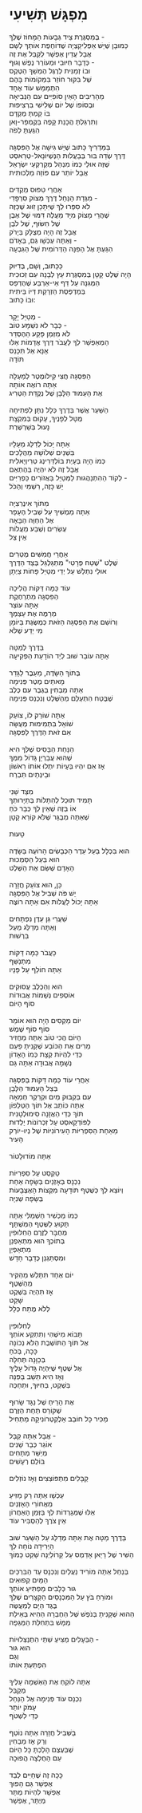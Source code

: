 # מִפְגָּשׁ תְּשִׁיעִי

בְּמִסְגֶּרֶת צֵיד גְּבָעוֹת הַמָּחוֹז שֶׁלְּךָ - \
כַּמּוּבָן שֶׁיֵּשׁ אַפְּלִיקַצְיָה שֶׁדּוֹחֶפֶת אוֹתְךָ לְשָׁם\
אֲבָל עֲדַיִן אֶפְשָׁר לְקַבֵּל אֶת זֶה\
כְּדָבָר חִיּוּבִי וּמְעוֹרֵר נֶפֶשׁ וְגוּף -\
וּבוֹ זְמַנִּית לְרֶגֶל הֶמְשֵׁךְ הַטֶּקֶס\
שֶׁל בִּקּוּר חוֹזֵר בִּמְקוֹמוֹת בָּהֶם\
הִתְמַמֵּשׁ עוֹד אֶחָד\
מֵהָרִיבִים הָאֵין סוֹפִיִּים עִם הַנְּבִיאָה\
וּבְסוֹפוֹ שֶׁל יוֹם שְׁלִישִׁי בִּרְצִיפוּת\
בּוֹ קַמְתָּ מֻקְדָּם\
וְתִרְגַּלְתָּ הֲכָנַת קָפֶה בַּקֶּמְפֵּר-וָאן\
הִגַּעְתָּ לְפֹה\
\
בַּמַּדְרִיךְ כָּתוּב שֶׁיֵּשׁ גִּישָׁה אֶל הַפִּסְגָּה\
דֶּרֶךְ שְׂדֵה בּוּר בְּבַעֲלוּת הַנְּשְׁיּוֹנָאל-טְרַאסְט\
שֶׁזֶּה אוּלַי כְּמוֹ מִנְהַל מְקַרְקְעֵי יִשְׂרָאֵל\
אֲבָל יוֹתֵר עִם פּוֹזָה מַלְכוּתִית\
\
אַחֲרֵי טִפּוּס מַקְדִּים\
מִגְּדַת הַנַּחַל דֶּרֶךְ מְצוֹק סִרְפָּדִי -\
לֹא סִפְּרוּ לְךָ שֶׁיִּתָּכֵן זִוּוּג שֶׁכַּזֶּה\
שֶׁהֲרֵי מָצוֹק מִיָּד מַעֲלֶה דִּמּוּי שֶׁל אֶבֶן\
שֶׁל חִשּׂוּף, שֶׁל לֹבֶן\
אֲבָל זֶה הָיָה מְצֻלָּק בְּיָרֹק\
וְאַתָּה עַכְשָׁו גַּם, בְּאָדֹם - \
הִגַּעְתָּ אֶל הַפִּנָּה הַדְּרוֹמִית שֶׁל הַגִּבְעָה\
\
כַּכָּתוּב, וְשָׁם, בְּדִיּוּק\
הָיָה שֶׁלֶט קָטָן בְּמִסְגֶּרֶת עֵץ לְבָנָה עִם זְכוּכִית\
הַמְּגִנָּה עַל דַּף אֵי-אַרְבַּע שֶׁהֻדְפַּס\
בְּמַדְפֶּסֶת הַזְרָקַת דְּיוֹ בֵּיתִית\
וּבוֹ כָּתוּב:\
\
מְטַיֵּל יָקָר -\
כְּבָר לֹא נִשְׁמָע טוֹב -\
לֹא מִזְּמַן פָּקַע הַהֶסְדֵּר\
הַמְּאַפְשֵׁר לְךָ לַעֲבֹר דֶּרֶךְ אֲדָמוֹת אֵלּוּ\
אָנָּא אַל תִּכָּנֵס\
תּוֹדָה\
\
הַפִּסְגָּה חֲצִי קִילוֹמֶטֶר לְמַעְלָה\
אַתָּה רוֹאֶה אוֹתָהּ\
אֶת הָעַמּוּד הַלָּבָן שֶׁל נְקֻדַּת הַטְּרִיג\
\
הַשַּׁעַר אֲשֶׁר בְּדֶרֶךְ כְּלָל נִתָּן לִפְתִיחָה\
מֻטָּל לְפָנֶיךָ, עָקוּם בְּמִקְצָת\
נָעוּל בְּשַׁרְשֶׁרֶת\
\
אַתָּה יָכוֹל לְדַלֵּג מֵעָלָיו\
בִּשְׁנַיִם שְׁלוֹשָׁה מַהֲלָכִים\
כְּמוֹ הָיָה בְּעָיַת בּוֹלְדֵּרִינְג טְרִיוְיָאלִית\
אֲבָל זֶה לֹא יִהְיֶה בְּהֶתְאֵם\
לְקוֹד הַהִתְנַהֲגוּת לַמְּטַיֵּל בַּאֲזוֹרִים כַּפְרִיִּים -\
יֵשׁ כָּזֶה, רִשְׁמִי וְהַכֹּל\
\
מִתּוֹךְ אִינֶרְצִיָּה\
אַתָּה מַמְשִׁיךְ עַל שְׁבִיל הֶעָפָר \
אֶל הַחַוָּה הַבָּאָה\
עֶשְׂרִים וְשֶׁבַע מַעֲלוֹת\
אֵין צֵל\
\
אַחֲרֵי חֲמִשִּׁים מֶטְרִים\
שֶׁלֶט "שֶׁטַח פְּרָטִי" מִתְגַּלְגֵּל בְּצַד הַדֶּרֶךְ\
אוּלַי נִתְלַשׁ עַל יְדֵי מְטַיֵּל פָּחוֹת צַיְתָן\
\
עוֹד כַּמָּה דַּקּוֹת הֲלִיכָה\
הַפִּסְגָּה מִתְרַחֶקֶת\
אַתָּה עוֹצֵר\
מְרַמֶּה אֶת עַצְמְךָ\
וְרוֹשֵׁם אֶת הַפִּסְגָּה הַזֹּאת כְּמֻשֶּׂגֶת בַּיּוֹמָן\
מִי יֵדַע שֶׁלֹּא\
\
בַּדֶּרֶךְ לְמַטָּה\
אַתָּה עוֹבֵר שׁוּב לְיַד הוֹדָעַת הַפְּקִיעָה\
\
בְּתוֹךְ הַשָּׂדֶה, מֵעֵבֶר לַגָּדֵר\
מָאתַיִם מֶטֶר פְּנִימָה\
אַתָּה מַבְחִין בְּגֶבֶר עִם כֶּלֶב\
שֶׁבֶּטַח הִתְעַלֵּם מֵהַשֶּׁלֶט וְנִכְנַס פְּנִימָה\
\
אַתָּה שׁוֹרֵק לוֹ, צוֹעֵק\
שׁוֹאֵל בִּתְמִימוּת מְעֻשָּׂה\
אִם זֹאת הַדֶּרֶךְ לַפִּסְגָּה\
\
הַנָּחַת הַבָּסִיס שֶׁלְּךָ הִיא\
שֶׁהוּא עֲבַרְיָן גָּדוֹל מִמְּךָ\
אָז אִם יִהְיוּ בְּעָיוֹת יִתְלוּ אוֹתוֹ רִאשׁוֹן\
וּבֵינְתַיִם תִּבְרַח\
\
מִצַּד שֵׁנִי\
תָּמִיד תּוּכַל לְהִתָּלוֹת בְּתַיָּרוּתְךָ\
אוֹ בְּזֶה שֶׁאֵין לְךָ כְּבָר כֹּחַ\
שֶׁאַתָּה מְבֻגָּר שֶׁלֹּא קוֹרֵא קָטָן\
\
טָעוּת\
\
הוּא בִּכְלָל בַּעַל עֵדֶר הַכְּבָשִׂים הָרוֹעֶה בַּשָּׂדֶה\
הוּא בַּעַל הַסַּמְכוּת\
הָאָדָם שֶׁשַּׂם אֶת הַשֶּׁלֶט\
\
כֵּן, הוּא צוֹעֵק חֲזָרָה\
יֵשׁ פֹּה שְׁבִיל אֶל הַפִּסְגָּה\
אַתָּה יָכוֹל לַעֲלוֹת אִם אַתָּה רוֹצֶה\
\
שַׁעֲרֵי גַּן עֵדֶן נִפְתָּחִים\
וְאַתָּה מְדַלֵּג מֵעַל \
בִּרְשׁוּת\
\
כַּעֲבֹר כַּמָּה דַּקּוֹת\
מִתְנַשֵּׁף\
אַתָּה חוֹלֵף עַל פָּנָיו\
\
הוּא וְהַכֶּלֶב עֲסוּקִים\
אוֹסְפִים נְשָׁמוֹת אֲבוּדוֹת\
סוֹף הַיּוֹם\
\
יוֹם מַקְסִים הָיָה הוּא אוֹמֵר\
סוֹף סוֹף שֶׁמֶשׁ\
הַיּוֹם הֲכִי טוֹב אַתָּה מַחֲזִיר\
מֵרִים אֶת הַכּוֹבַע שֶׁקָּנִיתָ פַּעַם\
כְּדֵי לִהְיוֹת קְצָת כְּמוֹ הָאָדוֹן\
נְשָׁמָה אֲבוּדָה אַתָּה גַּם\
\
אַחֲרֵי עוֹד כַּמָּה דַּקּוֹת בַּפִּסְגָּה\
בְּצֵל הָעַמּוּד הַלָּבָן\
עִם בַּקְבּוּק מַיִם וּקְרֵקֶר חֶמְאָה\
אַתָּה כּוֹתֵב אֶל תּוֹךְ הַטֵּלֵפוֹן\
תּוֹךְ כְּדֵי הַאֲזָנָה סִימוּלְטָנִית\
לְפּוֹדְקַאסְט עַל זִכְרוֹנוֹת יַלְדוּת\
מֵאַחַת הַסִּפְרִיּוֹת הָעִירוֹנִיּוֹת שֶׁל נְיוּ-יוֹרְק\
הָעִיר\
\
אַתָּה מוֹדוּלָטוֹר\
\
טֵקְסְט עַל סִפְרִיּוֹת\
נִכְנָס בְּאָזְנַיִם בְּשָׂפָה אַחַת\
וְיוֹצֵא לְךָ כְּשֶׁטֶף תּוֹדָעָה מִקְּצוֹת הָאֶצְבָּעוֹת\
בְּשָׂפָה שְׁנִיָּה\
\
כְּמוֹ מַכְשִׁיר חַשְׁמַלִּי אַתָּה\
תָּקוּעַ לַשֶּׁטֶף הַמְּשֻׁתָּף\
מְחֻבָּר לְזֶרֶם הַחִלּוּפִין\
בְּתוֹכְךָ הוּא מִתְאַפְנֵן\
מִתְאַפְיֵן\
וּמִסְתַּגְנֵן כְּדָבָר חָדָשׁ\
\
יוֹם אֶחָד תִּתָּלֵשׁ מֵהַקִּיר\
מֵהַשֶּׁטֶף\
אָז תִּהְיֶה בְּשֶׁקֶט\
שָׁקֵט\
לְלֹא מֶתַח כְּלָל\
\
לְחִלּוּפִין\
תָּבוֹא מִישֶׁהִי וְתִתְקַע אוֹתְךָ\
אֶל תּוֹךְ הַתּוֹשֶׁבֶת הַלֹּא נְכוֹנָה\
כָּכָה, בְּכֹחַ\
בְּכַוָּנָה תְּחִלָּה\
אֶל שֶׁטֶף שֶׁיִּהְיֶה גָּדוֹל עָלֶיךָ\
וְאָז הִיא תֵּשֵׁב בַּפִּנָּה\
בְּשֶׁקֶט, בְּחִיּוּךְ, וּתְחַכֶּה\
\
אֶת הָרֵיחַ שֶׁל נַגָּד שָׂרוּף\
שֶׁקּוֹרֵס תַּחַת הַזֶּרֶם\
מַכִּיר כָּל חוֹבֵב אֵלֶקְטְרוֹנִיקָה מַתְחִיל\
\
אֲבָל אַתָּה קַבָּל -\
אוֹגֵר כְּבָר שָׁנִים\
מְיַשֵּׁר מְתָחִים\
בּוֹלֵם רְעָשִׁים\
\
קַבָּלִים מִתְפּוֹצְצִים וְאָז נוֹזְלִים\
\
עַכְשָׁו אַתָּה רַק מַזִּיעַ\
מֵאֲחוֹרֵי הָאָזְנַיִם\
אֵלּוּ שֶׁמְּגָרְדוֹת לְךָ בַּזְּמַן הָאַחֲרוֹן\
אֵין צֹרֶךְ לְהַסְבִּיר עוֹד\
\
בַּדֶּרֶךְ מַטָּה אֶת אַתָּה מְדַלֵּג עַל הַשַּׁעַר שׁוּב\
הַיְּרִידָה נוֹחָה לְךָ\
הַשִּׁיר שֶׁל רָיֵאן אָדַמְס עַל קָרוֹלַיְנָה שָׁקֵט כָּמוֹךְ\
\
בְּנַחַל אַתָּה מוֹרִיד נַעֲלַיִם וְנִכְנָס עַד הַבִּרְכַּיִם\
הַמַּיִם קְפוּאִים\
גּוּר כְּלָבִים מַפְתִּיעַ אוֹתְךָ \
וּמוֹרֵחַ בֹּץ עַל הַמִּכְנָסַיִם הַקְּצָרִים שֶׁלְּךָ\
בֶּגֶד הַיָּם לְמַעֲשֶׂה\
הַהוּא שֶׁקָּנִיתָ בְּנֹפֶשׁ שֶׁל הַחֶבְרָה הַהִיא בְּאֵילַת\
מַמָּשׁ בִּתְחִלַּת הַמַּגֵּפָה\
\
הַבְּעָלִים מַצִּיעַ שְׁתֵּי הִתְנַצְּלוּיוֹת -\
הוּא גּוּר\
וְגַם\
הִפְתַּעְתָּ אוֹתוֹ\
\
אַתָּה לוֹקֵחַ אֶת הָאַשְׁמָה עָלֶיךָ\
מְקַבֵּל\
נִכְנַס עוֹד פְּנִימָה אֶל הַנַּחַל\
עָמֹק יוֹתֵר\
כְּדֵי לִשְׁטֹף\
\
בַּשְּׁבִיל חֲזָרָה אַתָּה נוֹטֵף\
וְרַק אָז מַבְחִין\
שֶׁבְּעֶצֶם הָלַכְתָּ כָּל הַיּוֹם\
עִם הַחֻלְצָה הֲפוּכָה\
\
כָּכָה זֶה שֶׁחַיִּים לְבַד\
אֶפְשָׁר גַּם הָפוּךְ\
אֶפְשָׁר לִהְיוֹת מֻתָּר\
מְיֻתָּר, אֶפְשָׁר
